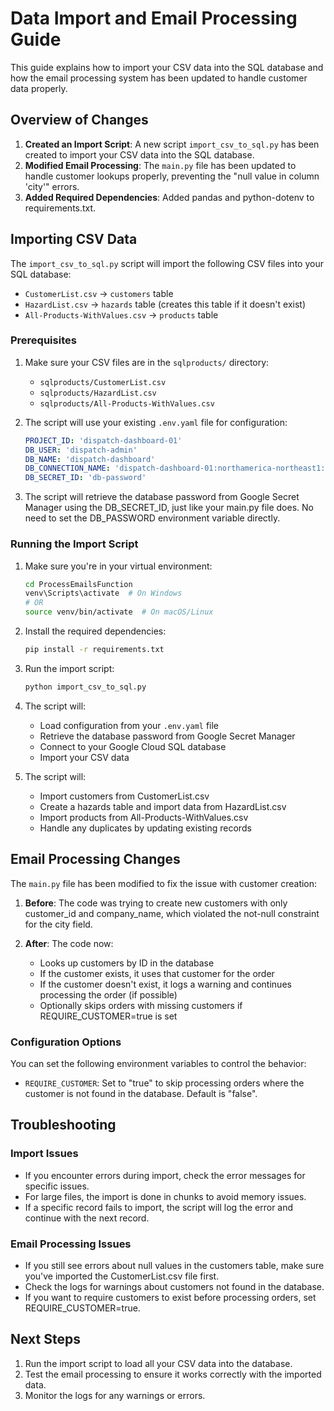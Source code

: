 # Data Import and Email Processing Guide

This guide explains how to import your CSV data into the SQL database and how the email processing system has been updated to handle customer data properly.

## Overview of Changes

1. **Created an Import Script**: A new script `import_csv_to_sql.py` has been created to import your CSV data into the SQL database.
2. **Modified Email Processing**: The `main.py` file has been updated to handle customer lookups properly, preventing the "null value in column 'city'" errors.
3. **Added Required Dependencies**: Added pandas and python-dotenv to requirements.txt.

## Importing CSV Data

The `import_csv_to_sql.py` script will import the following CSV files into your SQL database:

- `CustomerList.csv` → `customers` table
- `HazardList.csv` → `hazards` table (creates this table if it doesn't exist)
- `All-Products-WithValues.csv` → `products` table

### Prerequisites

1. Make sure your CSV files are in the `sqlproducts/` directory:
   - `sqlproducts/CustomerList.csv`
   - `sqlproducts/HazardList.csv`
   - `sqlproducts/All-Products-WithValues.csv`

2. The script will use your existing `.env.yaml` file for configuration:
   ```yaml
   PROJECT_ID: 'dispatch-dashboard-01'
   DB_USER: 'dispatch-admin'
   DB_NAME: 'dispatch-dashboard'
   DB_CONNECTION_NAME: 'dispatch-dashboard-01:northamerica-northeast1:dispatch-db'
   DB_SECRET_ID: 'db-password'
   ```

3. The script will retrieve the database password from Google Secret Manager using the DB_SECRET_ID, just like your main.py file does. No need to set the DB_PASSWORD environment variable directly.

### Running the Import Script

1. Make sure you're in your virtual environment:
   ```bash
   cd ProcessEmailsFunction
   venv\Scripts\activate  # On Windows
   # OR
   source venv/bin/activate  # On macOS/Linux
   ```

2. Install the required dependencies:
   ```bash
   pip install -r requirements.txt
   ```

3. Run the import script:
   ```bash
   python import_csv_to_sql.py
   ```

4. The script will:
   - Load configuration from your `.env.yaml` file
   - Retrieve the database password from Google Secret Manager
   - Connect to your Google Cloud SQL database
   - Import your CSV data

3. The script will:
   - Import customers from CustomerList.csv
   - Create a hazards table and import data from HazardList.csv
   - Import products from All-Products-WithValues.csv
   - Handle any duplicates by updating existing records

## Email Processing Changes

The `main.py` file has been modified to fix the issue with customer creation:

1. **Before**: The code was trying to create new customers with only customer_id and company_name, which violated the not-null constraint for the city field.

2. **After**: The code now:
   - Looks up customers by ID in the database
   - If the customer exists, it uses that customer for the order
   - If the customer doesn't exist, it logs a warning and continues processing the order (if possible)
   - Optionally skips orders with missing customers if REQUIRE_CUSTOMER=true is set

### Configuration Options

You can set the following environment variables to control the behavior:

- `REQUIRE_CUSTOMER`: Set to "true" to skip processing orders where the customer is not found in the database. Default is "false".

## Troubleshooting

### Import Issues

- If you encounter errors during import, check the error messages for specific issues.
- For large files, the import is done in chunks to avoid memory issues.
- If a specific record fails to import, the script will log the error and continue with the next record.

### Email Processing Issues

- If you still see errors about null values in the customers table, make sure you've imported the CustomerList.csv file first.
- Check the logs for warnings about customers not found in the database.
- If you want to require customers to exist before processing orders, set REQUIRE_CUSTOMER=true.

## Next Steps

1. Run the import script to load all your CSV data into the database.
2. Test the email processing to ensure it works correctly with the imported data.
3. Monitor the logs for any warnings or errors.
